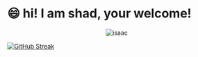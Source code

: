 # 😄 hi! I am shad, your welcome!

<p align="center" > <img src="/error 404.gif" alt="isaac" /> </p>

[![GitHub Streak](https://github-readme-streak-stats.herokuapp.com?user=git-shad&theme=dark&hide_border=true&card_width=1000&card_height=300)](https://git.io/streak-stats)